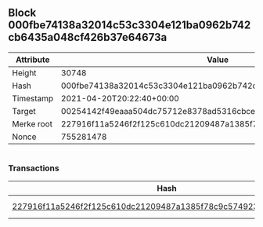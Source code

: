 ## Block 000fbe74138a32014c53c3304e121ba0962b742cb6435a048cf426b37e64673a

Attribute | Value
--- | ---
Height | 30748
Hash | 000fbe74138a32014c53c3304e121ba0962b742cb6435a048cf426b37e64673a
Timestamp | 2021-04-20T20:22:40+00:00
Target | 00254142f49eaaa504dc75712e8378ad5316cbcead634704b3734b6271167cc4
Merke root | 227916f11a5246f2f125c610dc21209487a1385f78c9c57492301b17acc7008a
Nonce | 755281478

```

```

### Transactions

Hash | Amount
--- | ---
[227916f11a5246f2f125c610dc21209487a1385f78c9c57492301b17acc7008a](227916f11a5246f2f125c610dc21209487a1385f78c9c57492301b17acc7008a.md) | 10.00000000 SKEPTI 
